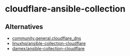 # cloudflare-ansible-collection

## Alternatives

- [community.general.cloudflare_dns](https://docs.ansible.com/ansible/latest/collections/community/general/cloudflare_dns_module.html)
- [linuxhq/ansible-collection-cloudflare](https://github.com/linuxhq/ansible-collection-cloudflare)
- [damex/ansible-collection-cloudflare](https://github.com/damex/ansible-collections-cloudflare)
